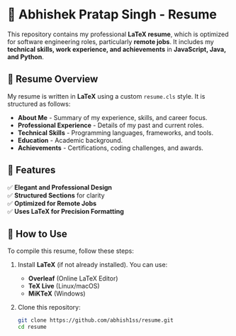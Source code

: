 # 🚀 Abhishek Pratap Singh - Resume

This repository contains my professional **LaTeX resume**, which is optimized for software engineering roles, particularly **remote jobs**. It includes my **technical skills, work experience, and achievements** in **JavaScript, Java, and Python**.

## 📄 Resume Overview

My resume is written in **LaTeX** using a custom `resume.cls` style. It is structured as follows:

- **About Me** - Summary of my experience, skills, and career focus.
- **Professional Experience** - Details of my past and current roles.
- **Technical Skills** - Programming languages, frameworks, and tools.
- **Education** - Academic background.
- **Achievements** - Certifications, coding challenges, and awards.

## 📌 Features

✅ **Elegant and Professional Design**  
✅ **Structured Sections** for clarity  
✅ **Optimized for Remote Jobs**  
✅ **Uses LaTeX for Precision Formatting**  

## 🔧 How to Use

To compile this resume, follow these steps:

1. Install **LaTeX** (if not already installed). You can use:
   - **Overleaf** (Online LaTeX Editor)  
   - **TeX Live** (Linux/macOS)  
   - **MiKTeX** (Windows)  

2. Clone this repository:
   ```sh
   git clone https://github.com/abhish1ss/resume.git
   cd resume
